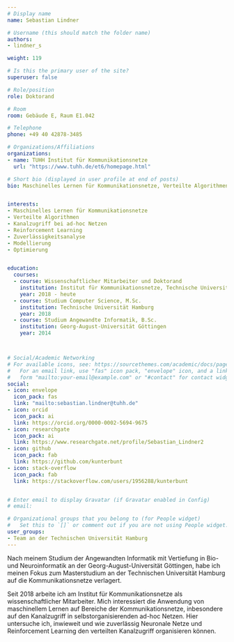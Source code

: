 ```yaml
---
# Display name
name: Sebastian Lindner

# Username (this should match the folder name)
authors:
- lindner_s

weight: 119

# Is this the primary user of the site?
superuser: false

# Role/position
role: Doktorand

# Room
room: Gebäude E, Raum E1.042

# Telephone
phone: +49 40 42878-3485

# Organizations/Affiliations
organizations:
- name: TUHH Institut für Kommunikationsnetze
  url: "https://www.tuhh.de/et6/homepage.html"

# Short bio (displayed in user profile at end of posts)
bio: Maschinelles Lernen für Kommunikationsnetze, Verteilte Algorithmen, Kanalzugriff bei ad-hoc Netzen, Reinforcement Learning, Zuverlässigkeitsanalyse, Modellierung


interests:
- Maschinelles Lernen für Kommunikationsnetze
- Verteilte Algorithmen
- Kanalzugriff bei ad-hoc Netzen
- Reinforcement Learning
- Zuverlässigkeitsanalyse
- Modellierung
- Optimierung


education:
  courses:  
  - course: Wissenschaftlicher Mitarbeiter und Doktorand
    institution: Institut für Kommunikationsnetze, Technische Universität Hamburg
    year: 2018 - heute
  - course: Studium Computer Science, M.Sc.
    institution: Technische Universität Hamburg
    year: 2018
  - course: Studium Angewandte Informatik, B.Sc.
    institution: Georg-August-Universität Göttingen
    year: 2014



# Social/Academic Networking
# For available icons, see: https://sourcethemes.com/academic/docs/page-builder/#icons
#   For an email link, use "fas" icon pack, "envelope" icon, and a link in the
#   form "mailto:your-email@example.com" or "#contact" for contact widget.
social:
- icon: envelope
  icon_pack: fas
  link: "mailto:sebastian.lindner@tuhh.de"
- icon: orcid
  icon_pack: ai
  link: https://orcid.org/0000-0002-5694-9675
- icon: researchgate
  icon_pack: ai
  link: https://www.researchgate.net/profile/Sebastian_Lindner2
- icon: github
  icon_pack: fab
  link: https://github.com/kunterbunt
- icon: stack-overflow
  icon_pack: fab
  link: https://stackoverflow.com/users/1956288/kunterbunt


# Enter email to display Gravatar (if Gravatar enabled in Config)
# email:

# Organizational groups that you belong to (for People widget)
#   Set this to `[]` or comment out if you are not using People widget.
user_groups:
- Team an der Technischen Universität Hamburg
---
```


Nach meinem Studium der Angewandten Informatik mit Vertiefung in Bio- und Neuroinformatik an der Georg-August-Universität Göttingen, habe ich meinen Fokus zum Masterstudium an der Technischen Universität Hamburg auf die Kommunikationsnetze verlagert.

Seit 2018 arbeite ich am Institut für Kommunikationsnetze als wissenschaftlicher Mitarbeiter.
Mich interessiert die Anwendung von maschinellem Lernen auf Bereiche der Kommunikationsnetze, inbesondere auf den Kanalzugriff in selbstorganisierenden ad-hoc Netzen.
Hier untersuche ich, inwieweit und wie zuverlässig Neuronale Netze und Reinforcement Learning den verteilten Kanalzugriff organisieren können.